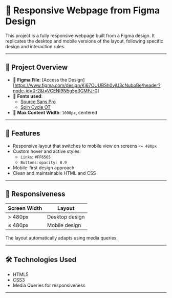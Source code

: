 # 📱 Responsive Webpage from Figma Design

This project is a fully responsive webpage built from a Figma design. It replicates the desktop and mobile versions of the layout, following specific design and interaction rules.

---

## 📁 Project Overview

- 🔗 **Figma File**: [Access the Design][https://www.figma.com/design/Kj67OUUBSh0vjU3cNuboBe/header?node-id=0-2&t=VCENI9N5g5g3GMFJ-0]
- 🎨 **Fonts used**:
  - [Source Sans Pro](https://www.fontsquirrel.com/fonts/source-sans-pro)
  - [Spin Cycle OT](https://www.fontsquirrel.com/fonts/Spin-Cycle-OT)
- 📐 **Max Content Width**: `1000px`, centered

---

## 🌟 Features

- Responsive layout that switches to mobile view on screens `<= 480px`
- Custom hover and active styles:
  - `Links`: `#FF6565`
  - `Buttons`: `opacity: 0.9`
- Mobile-first design approach
- Clean and maintainable HTML and CSS

---

## 📱 Responsiveness

| Screen Width        | Layout               |
|---------------------|----------------------|
| > 480px             | Desktop design       |
| ≤ 480px             | Mobile design        |

The layout automatically adapts using media queries.

---

## 🛠️ Technologies Used

- HTML5
- CSS3
- Media Queries for responsiveness

---
